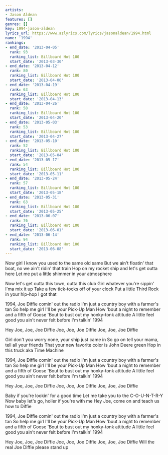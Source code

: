 ```yaml
---
artists:
- Jason Aldean
features: []
genres: []
key: 1994-jason-aldean
lyrics_url: https://www.azlyrics.com/lyrics/jasonaldean/1994.html
name: '1994'
rankings:
- end_date: '2013-04-05'
  rank: 93
  ranking_list: Billboard Hot 100
  start_date: '2013-03-30'
- end_date: '2013-04-12'
  rank: 80
  ranking_list: Billboard Hot 100
  start_date: '2013-04-06'
- end_date: '2013-04-19'
  rank: 63
  ranking_list: Billboard Hot 100
  start_date: '2013-04-13'
- end_date: '2013-04-26'
  rank: 58
  ranking_list: Billboard Hot 100
  start_date: '2013-04-20'
- end_date: '2013-05-03'
  rank: 53
  ranking_list: Billboard Hot 100
  start_date: '2013-04-27'
- end_date: '2013-05-10'
  rank: 52
  ranking_list: Billboard Hot 100
  start_date: '2013-05-04'
- end_date: '2013-05-17'
  rank: 54
  ranking_list: Billboard Hot 100
  start_date: '2013-05-11'
- end_date: '2013-05-24'
  rank: 57
  ranking_list: Billboard Hot 100
  start_date: '2013-05-18'
- end_date: '2013-05-31'
  rank: 63
  ranking_list: Billboard Hot 100
  start_date: '2013-05-25'
- end_date: '2013-06-07'
  rank: 76
  ranking_list: Billboard Hot 100
  start_date: '2013-06-01'
- end_date: '2013-06-14'
  rank: 94
  ranking_list: Billboard Hot 100
  start_date: '2013-06-08'
---
```


Now girl I know you used to the same old same
But we ain't floatin' that boat, no we ain't ridin' that train
Hop on my rocket ship and let's get outta here
Let me put a little shimmer in your atmosphere

Now let's get outta this town, outta this club
Girl whatever you're sippin' I'ma mix it up
Take a few tick-tocks off of your clock
Put a little Third Rock in your hip-hop
I got that

1994, Joe Diffie comin' out the radio
I'm just a country boy with a farmer's tan
So help me girl I'll be your Pick-Up Man
How 'bout a night to remember and a fifth of Goose
'Bout to bust out my honky-tonk attitude
A little feel good you ain't never felt before
I'm talkin' 1994

Hey Joe, Joe, Joe Diffie
Joe, Joe, Joe Diffie
Joe, Joe, Joe Diffie

Girl don't you worry none, your ship just came in
So go on tell your mama, tell all your friends
That your new favorite color is John Deere green
Hop in this truck aka Time Machine

1994, Joe Diffie comin' out the radio
I'm just a country boy with a farmer's tan
So help me girl I'll be your Pick-Up Man
How 'bout a night to remember and a fifth of Goose
'Bout to bust out my honky-tonk attitude
A little feel good you ain't never felt before
I'm talkin' 1994

Hey Joe, Joe, Joe Diffie
Joe, Joe, Joe Diffie
Joe, Joe, Joe Diffie

Baby if you're lookin' for a good time
Let me take you to the C-O-U-N-T-R-Y
Now baby let's go, holler if you're with me
Hey Joe, come on and teach us how to Diffie

1994, Joe Diffie comin' out the radio
I'm just a country boy with a farmer's tan
So help me girl I'll be your Pick-Up Man
How 'bout a night to remember and a fifth of Goose
'Bout to bust out my honky-tonk attitude
A little feel good you ain't never felt before
I'm talkin' 1994

Hey Joe, Joe, Joe Diffie
Joe, Joe, Joe Diffie
Joe, Joe, Joe Diffie
Will the real Joe Diffie please stand up



